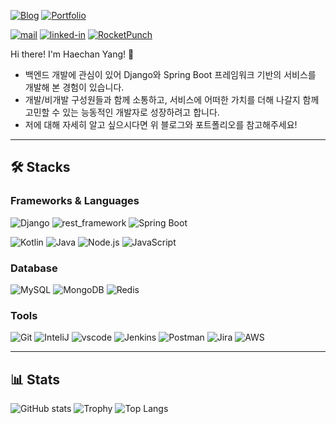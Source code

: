[![Blog](https://img.shields.io/badge/Blog-303030?style=for-the-badge&logo=Notion)](https://lab.live2skull.kr)
[![Portfolio](https://img.shields.io/badge/Portfolio(Resume)-303030?style=for-the-badge&logo=Notion)](https://haechanlab.notion.site/dc25ff938e194a779c15b6a6e606d729)

[![mail](https://img.shields.io/badge/Mail-EA4335?style=flat-square&logo=Gmail&logoColor=white)](mailto:32187345@dankook.ac.kr)
[![linked-in](https://img.shields.io/badge/Linkedin-0A66C2?style=flat-square&logo=LinkedIn)](https://www.linkedin.com/in/haechanyang/)
[![RocketPunch](https://img.shields.io/badge/🚀%20RocketPunch-512BD4?style=flat-square)](https://www.rocketpunch.com/@live2skull)

 
Hi there! I'm Haechan Yang! 👋
- 백엔드 개발에 관심이 있어 Django와 Spring Boot 프레임워크 기반의 서비스를 개발해 본 경험이 있습니다.
- 개발/비개발 구성원들과 함께 소통하고, 서비스에 어떠한 가치를 더해 나갈지 함께 고민할 수 있는 능동적인 개발자로 성장하려고 합니다.
- 저에 대해 자세히 알고 싶으시다면 위 블로그와 포트폴리오를 참고해주세요!

---

## 🛠️ Stacks
### Frameworks & Languages

![Django](https://img.shields.io/badge/Django-092E20?style=flat-square&logo=Django&logoColor=white)
![rest_framework](https://img.shields.io/badge/django_rest_framework-061020?style=flat-square&logo=Django&logoColor=white)
![Spring Boot](https://img.shields.io/badge/Spring_Boot-6DB33F?style=flat-square&logo=SpringBoot&logoColor=white)


![Kotlin](https://img.shields.io/badge/Kotlin-0095D5?style=flat-square&logo=Kotlin&logoColor=white)
![Java](https://img.shields.io/badge/Java-007396?style=flat-square&logo=Java&logoColor=white)
![Node.js](https://img.shields.io/badge/Node.js-339933?style=flat-square&logo=node.js&logoColor=white)
![JavaScript](https://img.shields.io/badge/JavaScript-F7DF1E?style=flat-square&logo=JavaScript&logoColor=white)


### Database
![MySQL](https://img.shields.io/badge/MySQL-4479A1?style=flat-square&logo=MySQL&logoColor=white)
![MongoDB](https://img.shields.io/badge/MongoDB-47A248?style=flat-square&logo=MongoDB&logoColor=white)
![Redis](https://img.shields.io/badge/Redis-F05032?style=flat-square&logo=Redis&logoColor=white)


### Tools
![Git](https://img.shields.io/badge/Git-F05032?style=flat-square&logo=Git&logoColor=white)
![InteliJ](https://img.shields.io/badge/IntelliJ-000000?style=flat-square&logo=IntelliJIDEA&logoColor=white)
![vscode](https://img.shields.io/badge/vscode-007ACC?style=flat-square&logo=VisualStudioCode&logoColor=white)
![Jenkins](https://img.shields.io/badge/Jenkins-D24939?style=flat-square&logo=Jenkins&logoColor=white)
![Postman](https://img.shields.io/badge/Postman-FF6C37?style=flat-square&logo=Postman&logoColor=white)
![Jira](https://img.shields.io/badge/Jira-0052CC?style=flat-square&logo=Jira&logoColor=white)
![AWS](https://img.shields.io/badge/AWS-232F3E?style=flat-square&logo=AmazonAWS&logoColor=white)

---

## 📊 Stats
![GitHub stats](https://github-readme-stats.vercel.app/api?username=live2skull&show_icons=true&theme=vue)
![Trophy](https://github-profile-trophy.vercel.app/?username=live2skull&margin-w=0&theme=gitdimme&row=1&column=5)
![Top Langs](https://github-readme-stats.vercel.app/api/top-langs/?username=live2skull&hide=css,html)